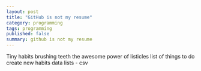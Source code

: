 ```yaml
---
layout: post
title: "GitHub is not my resume"
category: programming
tags: programming
published: false 
summary: github is not my resume
---
```


Tiny habits
brushing teeth
the awesome power of listicles
list of things to do
create new habits
data lists - csv 
